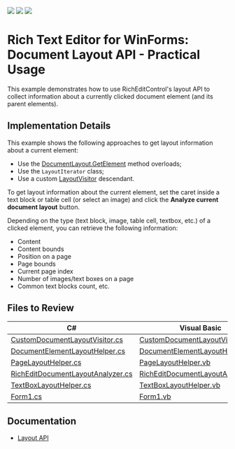 <!-- default badges list -->
![](https://img.shields.io/endpoint?url=https://codecentral.devexpress.com/api/v1/VersionRange/128609100/16.1.4%2B)
[![](https://img.shields.io/badge/Open_in_DevExpress_Support_Center-FF7200?style=flat-square&logo=DevExpress&logoColor=white)](https://supportcenter.devexpress.com/ticket/details/T266080)
[![](https://img.shields.io/badge/📖_How_to_use_DevExpress_Examples-e9f6fc?style=flat-square)](https://docs.devexpress.com/GeneralInformation/403183)
<!-- default badges end -->

# Rich Text Editor for WinForms: Document Layout API - Practical Usage

This example demonstrates how to use RichEditControl's layout API  to collect information about a currently clicked document element (and its parent elements).

## Implementation Details

This example shows the following approaches to get layout information about a current element:

* Use the [DocumentLayout.GetElement](https://docs.devexpress.com/OfficeFileAPI/DevExpress.XtraRichEdit.API.Layout.DocumentLayout.GetElement.overloads) method overloads;
* Use the `LayoutIterator` class;
* Use a custom [LayoutVisitor](https://docs.devexpress.com/OfficeFileAPI/DevExpress.XtraRichEdit.API.Layout.LayoutVisitor) descendant.

To get layout information about the current element, set the caret inside a text block or table cell (or select an image) and click the **Analyze current document layout** button.

Depending on the type (text block, image, table cell, textbox, etc.) of a clicked element, you can retrieve the following information:

* Content
* Content bounds
* Position on a page
* Page bounds
* Current page index
* Number of images/text boxes on a page
* Common text blocks count, etc.

## Files to Review

| C# | Visual Basic |
|---|---|
| [CustomDocumentLayoutVisitor.cs](./CS/WindowsFormsApplication1/DocumentLayoutHelper/CustomDocumentLayoutVisitor.cs) |  [CustomDocumentLayoutVisitor.vb](./VB/WindowsFormsApplication1/DocumentLayoutHelper/CustomDocumentLayoutVisitor.vb) |
| [DocumentElementLayoutHelper.cs](./CS/WindowsFormsApplication1/DocumentLayoutHelper/DocumentElementLayoutHelper.cs) | [DocumentElementLayoutHelper.vb](./VB/WindowsFormsApplication1/DocumentLayoutHelper/DocumentElementLayoutHelper.vb) |
| [PageLayoutHelper.cs](./CS/WindowsFormsApplication1/DocumentLayoutHelper/PageLayoutHelper.cs) | [PageLayoutHelper.vb](./VB/WindowsFormsApplication1/DocumentLayoutHelper/PageLayoutHelper.vb) |
| [RichEditDocumentLayoutAnalyzer.cs](./CS/WindowsFormsApplication1/DocumentLayoutHelper/RichEditDocumentLayoutAnalyzer.cs) | [RichEditDocumentLayoutAnalyzer.vb](./VB/WindowsFormsApplication1/DocumentLayoutHelper/RichEditDocumentLayoutAnalyzer.vb) |
| [TextBoxLayoutHelper.cs](./CS/WindowsFormsApplication1/DocumentLayoutHelper/TextBoxLayoutHelper.cs) | [TextBoxLayoutHelper.vb](./VB/WindowsFormsApplication1/DocumentLayoutHelper/TextBoxLayoutHelper.vb) |
| [Form1.cs](./CS/WindowsFormsApplication1/Form1.cs) | [Form1.vb](./VB/WindowsFormsApplication1/Form1.vb) |

## Documentation

* [Layout API](https://docs.devexpress.com/WindowsForms/114069/controls-and-libraries/rich-text-editor/page-layout/layout-api)
